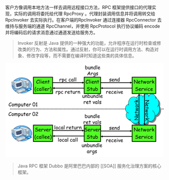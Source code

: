 客户方像调用本地方法一样去调用远程接口方法，RPC 框架提供接口的代理实现，实际的调用将委托给代理 RpcProxy 。代理封装调用信息并将调用转交给 RpcInvoker 去实际执行。在客户端的RpcInvoker 通过连接器 RpcConnector 去维持与服务端的通道 RpcChannel，并使用 RpcProtocol 执行协议编码 encode 并将编码后的请求消息通过通道发送给服务方。


> Invoker 反射是 Java 提供的一种强大的功能，允许程序在运行时检查或修改类的行为、方法和属性。通过反射，你可以在运行时调用方法、构造对象、修改字段等，而不需要在编译时知道这些类的具体信息。

![](assets/images/RPC-1.png)

> Java RPC 框架 Dubbo 是阿里巴巴内部的 [[SOA]] 服务化治理方案的核心框架。



